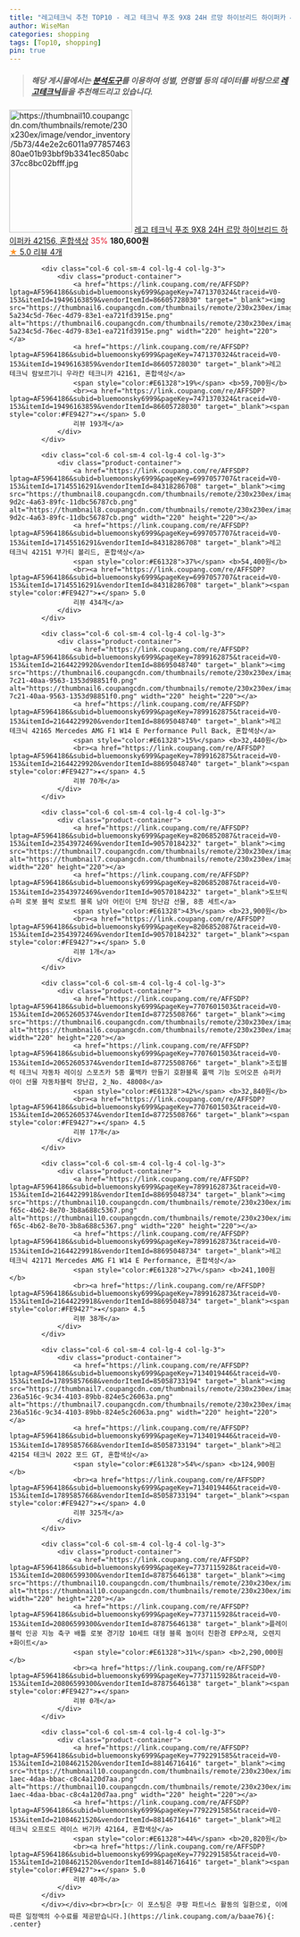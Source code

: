```yaml
---
title: "레고테크닉 추천 TOP10 - 레고 테크닉 푸조 9X8 24H 르망 하이브리드 하이퍼카 42156, 혼합색상"
author: WiseMan
categories: shopping
tags: [Top10, shopping]
pin: true
---
```


> ##### 해당 게시물에서는 [**분석도구**](https://itemscout.io/)를 이용하여 **성별**, **연령별** 등의 데이터를 바탕으로 [**레고테크닉**](https://link.coupang.com/a/baae76)들을 추천해드리고 있습니다.
<div class="container"><div class="row">
            <div class="col-6 col-sm-4 col-lg-4 col-lg-3">
                <div class="product-container">
                    <a href="https://link.coupang.com/re/AFFSDP?lptag=AF5964186&subid=bluemoonsky6999&pageKey=7363747199&traceid=V0-153&itemId=18978137295&vendorItemId=89505408080" target="_blank"><img src="https://thumbnail10.coupangcdn.com/thumbnails/remote/230x230ex/image/vendor_inventory/5b73/44e2e2c6011a97785746380ae01b93bbf9b3341ec850abc37cc8bc02bfff.jpg" alt="https://thumbnail10.coupangcdn.com/thumbnails/remote/230x230ex/image/vendor_inventory/5b73/44e2e2c6011a97785746380ae01b93bbf9b3341ec850abc37cc8bc02bfff.jpg" width="220" height="220"></a>
                    <a href="https://link.coupang.com/re/AFFSDP?lptag=AF5964186&subid=bluemoonsky6999&pageKey=7363747199&traceid=V0-153&itemId=18978137295&vendorItemId=89505408080" target="_blank">레고 테크닉 푸조 9X8 24H 르망 하이브리드 하이퍼카 42156, 혼합색상</a>
                    <span style="color:#E61328">35%</span> <b>180,600원</b>
                    <br><a href="https://link.coupang.com/re/AFFSDP?lptag=AF5964186&subid=bluemoonsky6999&pageKey=7363747199&traceid=V0-153&itemId=18978137295&vendorItemId=89505408080" target="_blank"><span style="color:#FE9427">★</span> 5.0
                    리뷰 4개</a>
                </div>
            </div>
            
            <div class="col-6 col-sm-4 col-lg-4 col-lg-3">
                <div class="product-container">
                    <a href="https://link.coupang.com/re/AFFSDP?lptag=AF5964186&subid=bluemoonsky6999&pageKey=7471370324&traceid=V0-153&itemId=19496163859&vendorItemId=86605728030" target="_blank"><img src="https://thumbnail6.coupangcdn.com/thumbnails/remote/230x230ex/image/retail/images/80021014810746-5a234c5d-76ec-4d79-83e1-ea721fd3915e.png" alt="https://thumbnail6.coupangcdn.com/thumbnails/remote/230x230ex/image/retail/images/80021014810746-5a234c5d-76ec-4d79-83e1-ea721fd3915e.png" width="220" height="220"></a>
                    <a href="https://link.coupang.com/re/AFFSDP?lptag=AF5964186&subid=bluemoonsky6999&pageKey=7471370324&traceid=V0-153&itemId=19496163859&vendorItemId=86605728030" target="_blank">레고 테크닉 람보르기니 우라칸 테크니카 42161, 혼합색상</a>
                    <span style="color:#E61328">19%</span> <b>59,700원</b>
                    <br><a href="https://link.coupang.com/re/AFFSDP?lptag=AF5964186&subid=bluemoonsky6999&pageKey=7471370324&traceid=V0-153&itemId=19496163859&vendorItemId=86605728030" target="_blank"><span style="color:#FE9427">★</span> 5.0
                    리뷰 193개</a>
                </div>
            </div>
            
            <div class="col-6 col-sm-4 col-lg-4 col-lg-3">
                <div class="product-container">
                    <a href="https://link.coupang.com/re/AFFSDP?lptag=AF5964186&subid=bluemoonsky6999&pageKey=6997057707&traceid=V0-153&itemId=17145516291&vendorItemId=84318286708" target="_blank"><img src="https://thumbnail8.coupangcdn.com/thumbnails/remote/230x230ex/image/retail/images/2022/12/15/13/8/6fbb2c6d-9d2c-4a63-89fc-11dbc56787cb.png" alt="https://thumbnail8.coupangcdn.com/thumbnails/remote/230x230ex/image/retail/images/2022/12/15/13/8/6fbb2c6d-9d2c-4a63-89fc-11dbc56787cb.png" width="220" height="220"></a>
                    <a href="https://link.coupang.com/re/AFFSDP?lptag=AF5964186&subid=bluemoonsky6999&pageKey=6997057707&traceid=V0-153&itemId=17145516291&vendorItemId=84318286708" target="_blank">레고 테크닉 42151 부가티 볼리드, 혼합색상</a>
                    <span style="color:#E61328">37%</span> <b>54,400원</b>
                    <br><a href="https://link.coupang.com/re/AFFSDP?lptag=AF5964186&subid=bluemoonsky6999&pageKey=6997057707&traceid=V0-153&itemId=17145516291&vendorItemId=84318286708" target="_blank"><span style="color:#FE9427">★</span> 5.0
                    리뷰 434개</a>
                </div>
            </div>
            
            <div class="col-6 col-sm-4 col-lg-4 col-lg-3">
                <div class="product-container">
                    <a href="https://link.coupang.com/re/AFFSDP?lptag=AF5964186&subid=bluemoonsky6999&pageKey=7899162875&traceid=V0-153&itemId=21644229920&vendorItemId=88695048740" target="_blank"><img src="https://thumbnail6.coupangcdn.com/thumbnails/remote/230x230ex/image/retail/images/2024/02/16/9/2/7feee4bd-7c21-40aa-9563-1353d98851f0.png" alt="https://thumbnail6.coupangcdn.com/thumbnails/remote/230x230ex/image/retail/images/2024/02/16/9/2/7feee4bd-7c21-40aa-9563-1353d98851f0.png" width="220" height="220"></a>
                    <a href="https://link.coupang.com/re/AFFSDP?lptag=AF5964186&subid=bluemoonsky6999&pageKey=7899162875&traceid=V0-153&itemId=21644229920&vendorItemId=88695048740" target="_blank">레고 테크닉 42165 Mercedes AMG F1 W14 E Performance Pull Back, 혼합색상</a>
                    <span style="color:#E61328">15%</span> <b>32,440원</b>
                    <br><a href="https://link.coupang.com/re/AFFSDP?lptag=AF5964186&subid=bluemoonsky6999&pageKey=7899162875&traceid=V0-153&itemId=21644229920&vendorItemId=88695048740" target="_blank"><span style="color:#FE9427">★</span> 4.5
                    리뷰 70개</a>
                </div>
            </div>
            
            <div class="col-6 col-sm-4 col-lg-4 col-lg-3">
                <div class="product-container">
                    <a href="https://link.coupang.com/re/AFFSDP?lptag=AF5964186&subid=bluemoonsky6999&pageKey=8206852087&traceid=V0-153&itemId=23543972469&vendorItemId=90570184232" target="_blank"><img src="https://thumbnail7.coupangcdn.com/thumbnails/remote/230x230ex/image/vendor_inventory/ea66/317d11c55accbb47652a34270e29edcfcc485ea961aaed475ad6b56fb985.jpg" alt="https://thumbnail7.coupangcdn.com/thumbnails/remote/230x230ex/image/vendor_inventory/ea66/317d11c55accbb47652a34270e29edcfcc485ea961aaed475ad6b56fb985.jpg" width="220" height="220"></a>
                    <a href="https://link.coupang.com/re/AFFSDP?lptag=AF5964186&subid=bluemoonsky6999&pageKey=8206852087&traceid=V0-153&itemId=23543972469&vendorItemId=90570184232" target="_blank">토브릭 슈퍼 로봇 블럭 로보트 블록 남아 어린이 단체 장난감 선물, 8종 세트</a>
                    <span style="color:#E61328">43%</span> <b>23,900원</b>
                    <br><a href="https://link.coupang.com/re/AFFSDP?lptag=AF5964186&subid=bluemoonsky6999&pageKey=8206852087&traceid=V0-153&itemId=23543972469&vendorItemId=90570184232" target="_blank"><span style="color:#FE9427">★</span> 5.0
                    리뷰 1개</a>
                </div>
            </div>
            
            <div class="col-6 col-sm-4 col-lg-4 col-lg-3">
                <div class="product-container">
                    <a href="https://link.coupang.com/re/AFFSDP?lptag=AF5964186&subid=bluemoonsky6999&pageKey=7707601503&traceid=V0-153&itemId=20652605374&vendorItemId=87725508766" target="_blank"><img src="https://thumbnail6.coupangcdn.com/thumbnails/remote/230x230ex/image/vendor_inventory/11cc/70ab225084844706b4d9216e571ad44b26fb4dc1c2fc20b435fa6384c9c9.jpg" alt="https://thumbnail6.coupangcdn.com/thumbnails/remote/230x230ex/image/vendor_inventory/11cc/70ab225084844706b4d9216e571ad44b26fb4dc1c2fc20b435fa6384c9c9.jpg" width="220" height="220"></a>
                    <a href="https://link.coupang.com/re/AFFSDP?lptag=AF5964186&subid=bluemoonsky6999&pageKey=7707601503&traceid=V0-153&itemId=20652605374&vendorItemId=87725508766" target="_blank">조립블럭 테크닉 자동차 레이싱 스포츠카 5종 풀백카 만들기 호환블록 풀백 기능 도어오픈 슈퍼카 아이 선물 자동차블럭 장난감, 2_No. 48008</a>
                    <span style="color:#E61328">42%</span> <b>32,840원</b>
                    <br><a href="https://link.coupang.com/re/AFFSDP?lptag=AF5964186&subid=bluemoonsky6999&pageKey=7707601503&traceid=V0-153&itemId=20652605374&vendorItemId=87725508766" target="_blank"><span style="color:#FE9427">★</span> 4.5
                    리뷰 17개</a>
                </div>
            </div>
            
            <div class="col-6 col-sm-4 col-lg-4 col-lg-3">
                <div class="product-container">
                    <a href="https://link.coupang.com/re/AFFSDP?lptag=AF5964186&subid=bluemoonsky6999&pageKey=7899162873&traceid=V0-153&itemId=21644229918&vendorItemId=88695048734" target="_blank"><img src="https://thumbnail10.coupangcdn.com/thumbnails/remote/230x230ex/image/retail/images/2024/02/16/9/4/13d1f443-f65c-4b62-8e70-3b8a688c5367.png" alt="https://thumbnail10.coupangcdn.com/thumbnails/remote/230x230ex/image/retail/images/2024/02/16/9/4/13d1f443-f65c-4b62-8e70-3b8a688c5367.png" width="220" height="220"></a>
                    <a href="https://link.coupang.com/re/AFFSDP?lptag=AF5964186&subid=bluemoonsky6999&pageKey=7899162873&traceid=V0-153&itemId=21644229918&vendorItemId=88695048734" target="_blank">레고 테크닉 42171 Mercedes AMG F1 W14 E Performance, 혼합색상</a>
                    <span style="color:#E61328">27%</span> <b>241,100원</b>
                    <br><a href="https://link.coupang.com/re/AFFSDP?lptag=AF5964186&subid=bluemoonsky6999&pageKey=7899162873&traceid=V0-153&itemId=21644229918&vendorItemId=88695048734" target="_blank"><span style="color:#FE9427">★</span> 4.5
                    리뷰 38개</a>
                </div>
            </div>
            
            <div class="col-6 col-sm-4 col-lg-4 col-lg-3">
                <div class="product-container">
                    <a href="https://link.coupang.com/re/AFFSDP?lptag=AF5964186&subid=bluemoonsky6999&pageKey=7134019446&traceid=V0-153&itemId=17895857668&vendorItemId=85058733194" target="_blank"><img src="https://thumbnail7.coupangcdn.com/thumbnails/remote/230x230ex/image/retail/images/5155343408362999-236a516c-9c34-4103-89bb-824e5c26063a.png" alt="https://thumbnail7.coupangcdn.com/thumbnails/remote/230x230ex/image/retail/images/5155343408362999-236a516c-9c34-4103-89bb-824e5c26063a.png" width="220" height="220"></a>
                    <a href="https://link.coupang.com/re/AFFSDP?lptag=AF5964186&subid=bluemoonsky6999&pageKey=7134019446&traceid=V0-153&itemId=17895857668&vendorItemId=85058733194" target="_blank">레고 42154 테크닉 2022 포드 GT, 혼합색상</a>
                    <span style="color:#E61328">54%</span> <b>124,900원</b>
                    <br><a href="https://link.coupang.com/re/AFFSDP?lptag=AF5964186&subid=bluemoonsky6999&pageKey=7134019446&traceid=V0-153&itemId=17895857668&vendorItemId=85058733194" target="_blank"><span style="color:#FE9427">★</span> 4.0
                    리뷰 325개</a>
                </div>
            </div>
            
            <div class="col-6 col-sm-4 col-lg-4 col-lg-3">
                <div class="product-container">
                    <a href="https://link.coupang.com/re/AFFSDP?lptag=AF5964186&subid=bluemoonsky6999&pageKey=7737115928&traceid=V0-153&itemId=20806599300&vendorItemId=87875646138" target="_blank"><img src="https://thumbnail10.coupangcdn.com/thumbnails/remote/230x230ex/image/vendor_inventory/11ac/9561cad84a1ac9793f464605fc78b5270d0b5ebc3580eba302d0ff59c5d4.jpg" alt="https://thumbnail10.coupangcdn.com/thumbnails/remote/230x230ex/image/vendor_inventory/11ac/9561cad84a1ac9793f464605fc78b5270d0b5ebc3580eba302d0ff59c5d4.jpg" width="220" height="220"></a>
                    <a href="https://link.coupang.com/re/AFFSDP?lptag=AF5964186&subid=bluemoonsky6999&pageKey=7737115928&traceid=V0-153&itemId=20806599300&vendorItemId=87875646138" target="_blank">플레이블럭 인공 지능 축구 배틀 로봇 경기장 10세트 대형 블록 놀이터 친환경 EPP소재, 오렌지+화이트</a>
                    <span style="color:#E61328">31%</span> <b>2,290,000원</b>
                    <br><a href="https://link.coupang.com/re/AFFSDP?lptag=AF5964186&subid=bluemoonsky6999&pageKey=7737115928&traceid=V0-153&itemId=20806599300&vendorItemId=87875646138" target="_blank"><span style="color:#FE9427">★</span> 
                    리뷰 0개</a>
                </div>
            </div>
            
            <div class="col-6 col-sm-4 col-lg-4 col-lg-3">
                <div class="product-container">
                    <a href="https://link.coupang.com/re/AFFSDP?lptag=AF5964186&subid=bluemoonsky6999&pageKey=7792291585&traceid=V0-153&itemId=21084621520&vendorItemId=88146716416" target="_blank"><img src="https://thumbnail10.coupangcdn.com/thumbnails/remote/230x230ex/image/retail/images/2023/12/22/13/3/235d6928-1aec-4daa-bbac-c8c4a120d7aa.png" alt="https://thumbnail10.coupangcdn.com/thumbnails/remote/230x230ex/image/retail/images/2023/12/22/13/3/235d6928-1aec-4daa-bbac-c8c4a120d7aa.png" width="220" height="220"></a>
                    <a href="https://link.coupang.com/re/AFFSDP?lptag=AF5964186&subid=bluemoonsky6999&pageKey=7792291585&traceid=V0-153&itemId=21084621520&vendorItemId=88146716416" target="_blank">레고 테크닉 오프로드 레이스 버기카 42164, 혼합색상</a>
                    <span style="color:#E61328">44%</span> <b>20,820원</b>
                    <br><a href="https://link.coupang.com/re/AFFSDP?lptag=AF5964186&subid=bluemoonsky6999&pageKey=7792291585&traceid=V0-153&itemId=21084621520&vendorItemId=88146716416" target="_blank"><span style="color:#FE9427">★</span> 5.0
                    리뷰 40개</a>
                </div>
            </div>
            </div></div><br><br>[👉 이 포스팅은 쿠팡 파트너스 활동의 일환으로, 이에 따른 일정액의 수수료를 제공받습니다.](https://link.coupang.com/a/baae76){: .center}